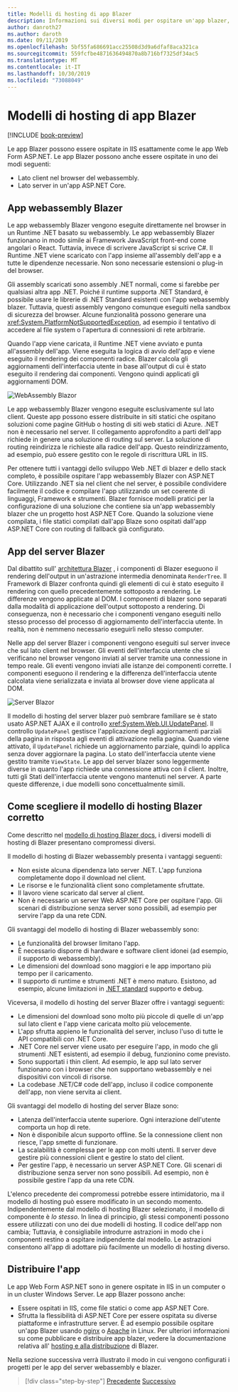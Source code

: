 ```yaml
---
title: Modelli di hosting di app Blazer
description: Informazioni sui diversi modi per ospitare un'app blazer, inclusa nel browser su webassembly o sul server.
author: danroth27
ms.author: daroth
ms.date: 09/11/2019
ms.openlocfilehash: 5bf55fa686691acc25508d3d9a6dfaf8aca321ca
ms.sourcegitcommit: 559fcfbe4871636494870a8b716bf7325df34ac5
ms.translationtype: MT
ms.contentlocale: it-IT
ms.lasthandoff: 10/30/2019
ms.locfileid: "73088049"
---
```

# <a name="blazor-app-hosting-models"></a>Modelli di hosting di app Blazer

[!INCLUDE [book-preview](../../../includes/book-preview.md)]

Le app Blazer possono essere ospitate in IIS esattamente come le app Web Form ASP.NET. Le app Blazer possono anche essere ospitate in uno dei modi seguenti:

- Lato client nel browser del webassembly.
- Lato server in un'app ASP.NET Core.

## <a name="blazor-webassembly-apps"></a>App webassembly Blazer

Le app webassembly Blazer vengono eseguite direttamente nel browser in un Runtime .NET basato su webassembly. Le app webassembly Blazer funzionano in modo simile ai Framework JavaScript front-end come angolari o React. Tuttavia, invece di scrivere JavaScript si scrive C#. Il Runtime .NET viene scaricato con l'app insieme all'assembly dell'app e a tutte le dipendenze necessarie. Non sono necessarie estensioni o plug-in del browser.

Gli assembly scaricati sono assembly .NET normali, come si farebbe per qualsiasi altra app .NET. Poiché il runtime supporta .NET Standard, è possibile usare le librerie di .NET Standard esistenti con l'app webassembly blazer. Tuttavia, questi assembly vengono comunque eseguiti nella sandbox di sicurezza del browser. Alcune funzionalità possono generare una <xref:System.PlatformNotSupportedException>, ad esempio il tentativo di accedere al file system o l'apertura di connessioni di rete arbitrarie.

Quando l'app viene caricata, il Runtime .NET viene avviato e punta all'assembly dell'app. Viene eseguita la logica di avvio dell'app e viene eseguito il rendering dei componenti radice. Blazer calcola gli aggiornamenti dell'interfaccia utente in base all'output di cui è stato eseguito il rendering dai componenti. Vengono quindi applicati gli aggiornamenti DOM.

![WebAssembly Blazor](media/hosting-models/blazor-webassembly.png)

Le app webassembly Blazer vengono eseguite esclusivamente sul lato client. Queste app possono essere distribuite in siti statici che ospitano soluzioni come pagine GitHub o hosting di siti web statici di Azure. .NET non è necessario nel server. Il collegamento approfondito a parti dell'app richiede in genere una soluzione di routing sul server. La soluzione di routing reindirizza le richieste alla radice dell'app. Questo reindirizzamento, ad esempio, può essere gestito con le regole di riscrittura URL in IIS.

Per ottenere tutti i vantaggi dello sviluppo Web .NET di blazer e dello stack completo, è possibile ospitare l'app webassembly Blazer con ASP.NET Core. Utilizzando .NET sia nel client che nel server, è possibile condividere facilmente il codice e compilare l'app utilizzando un set coerente di linguaggi, Framework e strumenti. Blazer fornisce modelli pratici per la configurazione di una soluzione che contiene sia un'app webassembly blazer che un progetto host ASP.NET Core. Quando la soluzione viene compilata, i file statici compilati dall'app Blaze sono ospitati dall'app ASP.NET Core con routing di fallback già configurato.

## <a name="blazor-server-apps"></a>App del server Blazer

Dal dibattito sull' [architettura Blazer](architecture-comparison.md#blazor) , i componenti di Blazer eseguono il rendering dell'output in un'astrazione intermedia denominata `RenderTree`. Il Framework di Blazer confronta quindi gli elementi di cui è stato eseguito il rendering con quello precedentemente sottoposto a rendering. Le differenze vengono applicate al DOM. I componenti di blazer sono separati dalla modalità di applicazione dell'output sottoposto a rendering. Di conseguenza, non è necessario che i componenti vengano eseguiti nello stesso processo del processo di aggiornamento dell'interfaccia utente. In realtà, non è nemmeno necessario eseguirli nello stesso computer.

Nelle app del server Blazer i componenti vengono eseguiti sul server invece che sul lato client nel browser. Gli eventi dell'interfaccia utente che si verificano nel browser vengono inviati al server tramite una connessione in tempo reale. Gli eventi vengono inviati alle istanze dei componenti corrette. I componenti eseguono il rendering e la differenza dell'interfaccia utente calcolata viene serializzata e inviata al browser dove viene applicata al DOM.

![Server Blazor](media/hosting-models/blazor-server.png)

Il modello di hosting del server blazer può sembrare familiare se è stato usato ASP.NET AJAX e il controllo <xref:System.Web.UI.UpdatePanel>. Il controllo `UpdatePanel` gestisce l'applicazione degli aggiornamenti parziali della pagina in risposta agli eventi di attivazione nella pagina. Quando viene attivato, il `UpdatePanel` richiede un aggiornamento parziale, quindi lo applica senza dover aggiornare la pagina. Lo stato dell'interfaccia utente viene gestito tramite `ViewState`. Le app del server blazer sono leggermente diverse in quanto l'app richiede una connessione attiva con il client. Inoltre, tutti gli Stati dell'interfaccia utente vengono mantenuti nel server. A parte queste differenze, i due modelli sono concettualmente simili.

## <a name="how-to-choose-the-right-blazor-hosting-model"></a>Come scegliere il modello di hosting Blazer corretto

Come descritto nel [modello di hosting Blazer docs](https://docs.microsoft.com/aspnet/core/blazor/hosting-models#server-side), i diversi modelli di hosting di Blazer presentano compromessi diversi.

Il modello di hosting di Blazer webassembly presenta i vantaggi seguenti:

- Non esiste alcuna dipendenza lato server .NET. L'app funziona completamente dopo il download nel client.
- Le risorse e le funzionalità client sono completamente sfruttate.
- Il lavoro viene scaricato dal server al client.
- Non è necessario un server Web ASP.NET Core per ospitare l'app. Gli scenari di distribuzione senza server sono possibili, ad esempio per servire l'app da una rete CDN.

Gli svantaggi del modello di hosting di Blazer webassembly sono:

- Le funzionalità del browser limitano l'app.
- È necessario disporre di hardware e software client idonei (ad esempio, il supporto di webassembly).
- Le dimensioni del download sono maggiori e le app importano più tempo per il caricamento.
- Il supporto di runtime e strumenti .NET è meno maturo. Esistono, ad esempio, alcune limitazioni in [.NET standard](../../standard/net-standard.md) supporto e debug.

Viceversa, il modello di hosting del server Blazer offre i vantaggi seguenti:

- Le dimensioni del download sono molto più piccole di quelle di un'app sul lato client e l'app viene caricata molto più velocemente.
- L'app sfrutta appieno le funzionalità del server, incluso l'uso di tutte le API compatibili con .NET Core.
- .NET Core nel server viene usato per eseguire l'app, in modo che gli strumenti .NET esistenti, ad esempio il debug, funzionino come previsto.
- Sono supportati i thin client. Ad esempio, le app sul lato server funzionano con i browser che non supportano webassembly e nei dispositivi con vincoli di risorse.
- La codebase .NET/C# code dell'app, incluso il codice componente dell'app, non viene servita ai client.

Gli svantaggi del modello di hosting del server Blaze sono:

- Latenza dell'interfaccia utente superiore. Ogni interazione dell'utente comporta un hop di rete.
- Non è disponibile alcun supporto offline. Se la connessione client non riesce, l'app smette di funzionare.
- La scalabilità è complessa per le app con molti utenti. Il server deve gestire più connessioni client e gestire lo stato del client.
- Per gestire l'app, è necessario un server ASP.NET Core. Gli scenari di distribuzione senza server non sono possibili. Ad esempio, non è possibile gestire l'app da una rete CDN.

L'elenco precedente dei compromessi potrebbe essere intimidatorio, ma il modello di hosting può essere modificato in un secondo momento. Indipendentemente dal modello di hosting Blazer selezionato, il modello di componente è *lo stesso*. In linea di principio, gli stessi componenti possono essere utilizzati con uno dei due modelli di hosting. Il codice dell'app non cambia; Tuttavia, è consigliabile introdurre astrazioni in modo che i componenti restino a ospitare indipendente dal modello. Le astrazioni consentono all'app di adottare più facilmente un modello di hosting diverso.

## <a name="deploy-your-app"></a>Distribuire l'app

Le app Web Form ASP.NET sono in genere ospitate in IIS in un computer o in un cluster Windows Server. Le app Blazer possono anche:

- Essere ospitati in IIS, come file statici o come app ASP.NET Core.
- Sfrutta la flessibilità di ASP.NET Core per essere ospitata su diverse piattaforme e infrastrutture server. È ad esempio possibile ospitare un'app Blazer usando [nginx](/aspnet/core/host-and-deploy/linux-nginx) o [Apache](/aspnet/core/host-and-deploy/linux-apache) in Linux. Per ulteriori informazioni su come pubblicare e distribuire app blazer, vedere la documentazione relativa all' [hosting e alla distribuzione](/aspnet/core/host-and-deploy/blazor/) di Blazer.

Nella sezione successiva verrà illustrato il modo in cui vengono configurati i progetti per le app del server webassembly e blazer.

>[!div class="step-by-step"]
>[Precedente](architecture-comparison.md)
>[Successivo](project-structure.md)
